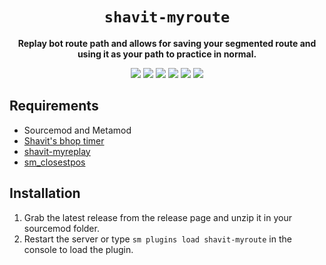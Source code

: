 <div align="center">
  <h1><code>shavit-myroute</code></h1>
  <p>
    <strong>Replay bot route path and allows for saving your segmented route and using it as your path to practice in normal.</strong>
  </p>
  <p style="margin-bottom: 0.5ex;">
    <img
        src="https://img.shields.io/github/downloads/BoomShotKapow/shavit-myroute/total"
    />
    <img
        src="https://img.shields.io/github/last-commit/BoomShotKapow/shavit-myroute"
    />
    <img
        src="https://img.shields.io/github/issues/BoomShotKapow/shavit-myroute"
    />
    <img
        src="https://img.shields.io/github/issues-closed/BoomShotKapow/shavit-myroute"
    />
    <img
        src="https://img.shields.io/github/repo-size/BoomShotKapow/shavit-myroute"
    />
    <img
        src="https://img.shields.io/github/workflow/status/BoomShotKapow/shavit-myroute/Compile%20and%20release"
    />
  </p>
</div>


## Requirements ##
- Sourcemod and Metamod
- [Shavit's bhop timer](https://github.com/shavitush/bhoptimer)
- [shavit-myreplay](https://github.com/BoomShotKapow/shavit-myreplay)
- [sm_closestpos](https://github.com/rtldg/sm_closestpos)

## Installation ##
1. Grab the latest release from the release page and unzip it in your sourcemod folder.
2. Restart the server or type `sm plugins load shavit-myroute` in the console to load the plugin.
